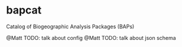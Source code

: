 # bapcat
Catalog of Biogeographic Analysis Packages (BAPs)

@Matt TODO: talk about config
@Matt TODO: talk about json schema
